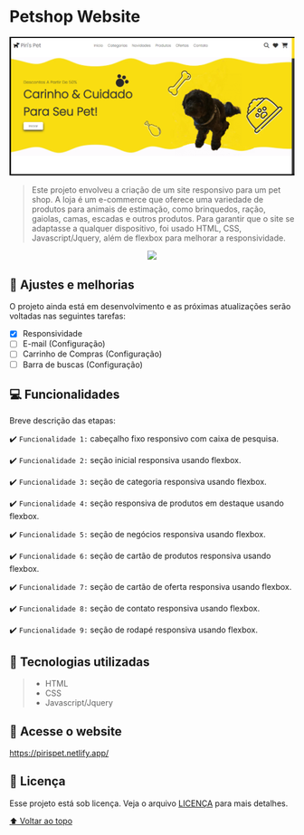 # Petshop Website

<!---Esses são exemplos. Veja https://shields.io para outras pessoas ou para personalizar este conjunto de escudos. Você pode querer incluir dependências, status do projeto e informações de licença aqui--->


<img src="/assets/folder.png" alt="Piri's Pet Main Page">


> Este projeto envolveu a criação de um site responsivo para um pet shop. A loja é um e-commerce que oferece uma variedade de produtos para animais de estimação, como brinquedos, ração, gaiolas, camas, escadas e outros produtos. Para garantir que o site se adaptasse a qualquer dispositivo, foi usado HTML, CSS, Javascript/Jquery, além de flexbox para melhorar a responsividade.

<p align="center">
<img src="http://img.shields.io/static/v1?label=STATUS&message=EM%20DESENVOLVIMENTO&color=GREEN&style=for-the-badge"/> 
</p>




## :bookmark: Ajustes e melhorias

O projeto ainda está em desenvolvimento e as próximas atualizações serão voltadas nas seguintes tarefas:


- [x] Responsividade
- [ ] E-mail (Configuração)
- [ ] Carrinho de Compras (Configuração)
- [ ] Barra de buscas (Configuração)

## 💻 Funcionalidades

Breve descrição das etapas:
<!---Estes são apenas requisitos de exemplo. Adicionar, duplicar ou remover conforme necessário--->
:heavy_check_mark: `Funcionalidade 1:` cabeçalho fixo responsivo com caixa de pesquisa.

:heavy_check_mark: `Funcionalidade 2:` seção inicial responsiva usando flexbox.

:heavy_check_mark: `Funcionalidade 3:` seção de categoria responsiva usando flexbox.

:heavy_check_mark: `Funcionalidade 4:` seção responsiva de produtos em destaque usando flexbox.

:heavy_check_mark: `Funcionalidade 5:` seção de negócios responsiva usando flexbox.

:heavy_check_mark: `Funcionalidade 6:` seção de cartão de produtos responsiva usando flexbox.

:heavy_check_mark: `Funcionalidade 7:` seção de cartão de oferta responsiva usando flexbox.

:heavy_check_mark: `Funcionalidade 8:` seção de contato responsiva usando flexbox.

:heavy_check_mark: `Funcionalidade 9:` seção de rodapé responsiva usando flexbox.

## 🧰 Tecnologias utilizadas

> * HTML
> * CSS
> * Javascript/Jquery


## 📰 Acesse o website


https://pirispet.netlify.app/






<!--## 🤝 Colaboradores

Agradecemos às seguintes pessoas que contribuíram para este projeto:

<table>
  <tr>
    <td align="center">
      <a href="#">
        <img src="https://avatars3.githubusercontent.com/u/31936044" width="100px;" alt="Foto do Iuri Silva no GitHub"/><br>
        <sub>
          <b>Iuri Silva</b>
        </sub>
      </a>
    </td>
    <td align="center">
      <a href="#">
        <img src="https://s2.glbimg.com/FUcw2usZfSTL6yCCGj3L3v3SpJ8=/smart/e.glbimg.com/og/ed/f/original/2019/04/25/zuckerberg_podcast.jpg" width="100px;" alt="Foto do Mark Zuckerberg"/><br>
        <sub>
          <b>Mark Zuckerberg</b>
        </sub>
      </a>
    </td>
    <td align="center">
      <a href="#">
        <img src="https://miro.medium.com/max/360/0*1SkS3mSorArvY9kS.jpg" width="100px;" alt="Foto do Steve Jobs"/><br>
        <sub>
          <b>Steve Jobs</b>
        </sub>
      </a>
    </td>
  </tr>
</table> 


## 😄 Seja um dos contribuidores<br>

Quer fazer parte desse projeto? Clique [AQUI](CONTRIBUTING.md) e leia como contribuir.-->

## 📝 Licença

Esse projeto está sob licença. Veja o arquivo [LICENÇA](LICENSE.md) para mais detalhes.

[⬆ Voltar ao topo](#petshop-website)<br>

